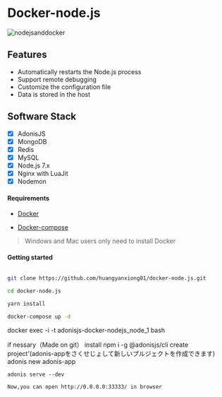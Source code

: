 # Docker-node.js

![nodejsanddocker](./images/nodejsanddocker.jpeg)

## Features

- Automatically restarts the Node.js process
- Support remote debugging
- Customize the configuration file
- Data is stored in the host

 
## Software Stack
- [x] AdonisJS
- [x] MongoDB
- [x] Redis
- [x] MySQL
- [x] Node.js 7.x
- [x] Nginx with LuaJit
- [x] Nodemon

#### Requirements

- [Docker](https://www.docker.com/)

- [Docker-compose](https://github.com/docker/compose/releases)

>Windows and Mac users only need to install Docker

#### Getting started

```bash

git clone https://github.com/huangyanxiong01/docker-node.js.git

cd docker-node.js

yarn install

docker-compose up -d
```
docker exec -i -t adonisjs-docker-nodejs_node_1 bash

if nessary（Made on git）
install
npm i -g @adonisjs/cli
create project'(adonis-appをさくせじょして新しいプルジェクトを作成できます)
adonis new adonis-app
```
adonis serve --dev

Now,you can open http://0.0.0.0:33333/ in browser

